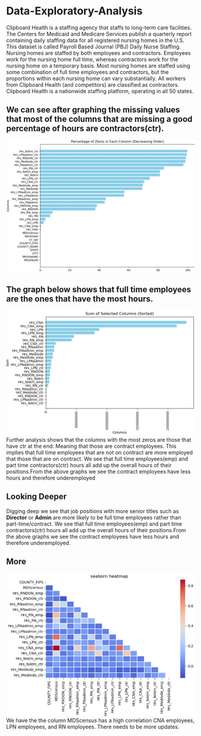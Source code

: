 # Data-Exploratory-Analysis 
Clipboard Health is a  staffing agency that staffs to long-term care facilities. The Centers for Medicaid and Medicare Services publish a quarterly report containing daily staffing data for all registered nursing homes in the U.S. This dataset is called Payroll Based Journal (PBJ) Daily Nurse Staffing. 
Nursing homes are staffed by both employees and contractors. Employees work for the nursing home full time, whereas contractors work for the nursing home on a temporary basis. Most nursing homes are staffed using some combination of full time employees and contractors, but the proportions within each nursing home can vary substantially. All workers from Clipboard Health (and competitors) are classified as contractors. Clipboard Health is a nationwide staffing platform, operating in all 50 states.

## We can see after graphing the missing values that most of the columns that are missing a good percentage of hours are contractors(ctr).
![Percentage of Zeros](Percentage%20of%20Zeros%20In%20Each%20Column%20Decreasing.JPG)
## The graph below shows that full time employees are the ones that have the most hours.
![Percentage of Zeros](Pics/SumofColumns.JPG)
Further analysis shows that the columns with the most zeros are those that have ctr at the end. Meaning that those are contract employees.
This implies that full time employees that are not on contract are more employed that those that are on contract.
We see that full time employees(emp) and part time contractors(ctr) hours all add up the overall hours of their positions.From the above graphs we see the contract employees have less hours and therefore underemployed
## Looking Deeper
Digging deep we see that job positions with more senior titles such as **Director** or **Admin** are more likely to be full time employees rather than part-time/contract.
We see that full time employees(emp) and part time contractors(ctr) hours all add up the overall hours of their positions.From the above graphs we see the contract employees have less hours and therefore underemployed.

## More 
![Zeros](Pics/seabornheatmap.JPG)
We have the the column MDScensus has a high correlation CNA employees, LPN employees, and RN employees. There needs to be more updates.
